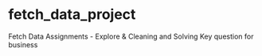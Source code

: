 # fetch_data_project
Fetch Data Assignments - Explore &amp; Cleaning and Solving Key question for business
